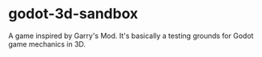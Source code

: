 # godot-3d-sandbox
A game inspired by Garry's Mod. It's basically a testing grounds for Godot game mechanics in 3D.
